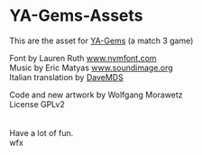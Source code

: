 # YA-Gems-Assets

This are the asset for [YA-Gems](https://github.com/wfx/YA-Gems) (a match 3 game)<br>

Font by Lauren Ruth www.nymfont.com<br>
Music by Eric Matyas www.soundimage.org<br>
Italian translation by [DaveMDS](https://github.com/DaveMDS)<br>

Code and new artwork by Wolfgang Morawetz<br>
License GPLv2<br>
<br>
<br>
Have a lot of fun.<br>
wfx
